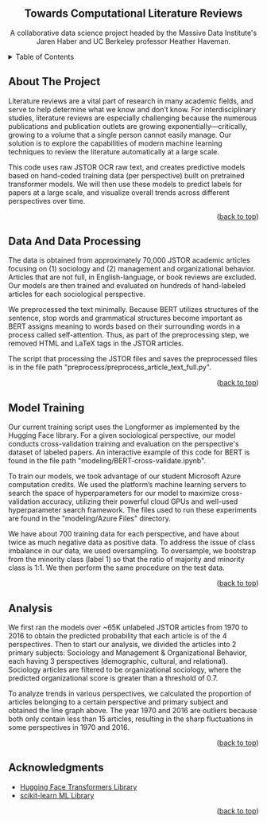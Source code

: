 <div id="top"></div>

<br />
<div align="center">

  <h2 align="center">Towards Computational Literature Reviews</h2>

  <p align="center">
     A collaborative data science project headed by the Massive Data Institute's Jaren Haber and UC Berkeley professor Heather Haveman.
  </p>
</div>



<!-- TABLE OF CONTENTS -->
<details>
  <summary>Table of Contents</summary>
  <ol>
    <li>
      <a href="#about-the-project">About The Project</a>
    </li>
    <li><a href="#data-and-data-processing">Data And Data Processing</a></li>
    <li><a href="#model-training">Model Training</a></li>
    <li><a href="#analysis">Analysis</a></li>
    <li><a href="#acknowledgments">Acknowledgments</a></li>
  </ol>
</details>



<!-- ABOUT THE PROJECT -->
## About The Project
Literature reviews are a vital part of research in many academic fields, and serve to help determine what we know and don’t know.  For interdisciplinary studies, literature reviews are especially challenging because the numerous publications and publication outlets are growing exponentially—critically, growing to a volume that a single person cannot easily manage. Our solution is to explore the capabilities of modern machine learning techniques to review the literature automatically at a large scale.


This code uses raw JSTOR OCR raw text, and creates predictive models based on hand-coded training data (per perspective) built on pretrained transformer models. We will then use these models to predict labels for papers at a large scale, and visualize overall trends across different perspectives over time.
<p align="right">(<a href="#top">back to top</a>)</p>


<!-- DataProcessing -->
## Data And Data Processing

The data is obtained from approximately 70,000 JSTOR academic articles focusing on (1) sociology and (2) management and organizational behavior. Articles that are not full, in English-language, or book reviews are excluded. Our models are then trained and evaluated on hundreds of hand-labeled articles for each sociological perspective.

We preprocessed the text minimally. Because BERT utilizes structures of the sentence, stop words and grammatical structures become important as BERT assigns meaning to words based on their surrounding words in a process called self-attention. Thus, as part of the preprocessing step, we removed HTML and LaTeX tags in the JSTOR articles.

The script that processing the JSTOR files and saves the preprocessed files is in the file path "preprocess/preprocess_article_text_full.py".

<p align="right">(<a href="#top">back to top</a>)</p>

<!-- Model Training -->
## Model Training
Our current training script uses the Longformer as implemented by the Hugging Face library. For a given sociological perspective, our model conducts cross-validation training and evaluation on the perspective's dataset of labeled papers. An interactive example of this code for BERT is found in the file path "modeling/BERT-cross-validate.ipynb".

To train our models, we took advantage of our student Microsoft Azure computation credits. We used the platform’s machine learning servers to search the space of hyperparameters for our model to maximize cross-validation accuracy, utilizing their powerful cloud GPUs and well-used hyperparameter search framework. The files used to run these experiments are found in the "modeling/Azure Files" directory.

We have about 700 training data for each perspective, and have about twice as much negative data as positive data. To address the issue of class imbalance in our data, we used oversampling. To oversample, we bootstrap from the minority class (label 1) so that the ratio of majority and minority class is 1:1. We then perform the same procedure on the test data.

<p align="right">(<a href="#top">back to top</a>)</p>

<!-- Analysis -->
## Analysis

We first ran the models over ~65K unlabeled JSTOR articles from 1970 to 2016 to obtain the predicted probability that each article is of the 4 perspectives. Then to start our analysis, we divided the articles into 2 primary subjects: Sociology and Management & Organizational Behavior, each having 3 perspectives (demographic, cultural, and relational). Sociology articles are filtered to be organizational sociology, where the predicted organizational score is greater than a threshold of 0.7. 

To analyze trends in various perspectives, we calculated the proportion of articles belonging to a certain perspective and primary subject and obtained the line graph above. The year 1970 and 2016 are outliers because both only contain less than 15 articles, resulting in the sharp fluctuations in some perspectives in 1970 and 2016. 

<p align="right">(<a href="#top">back to top</a>)</p>



<!-- ACKNOWLEDGMENTS -->
## Acknowledgments

* [Hugging Face Transformers Library](https://huggingface.co)
* [scikit-learn ML Library](https://scikit-learn.org/stable/)

<p align="right">(<a href="#top">back to top</a>)</p>




